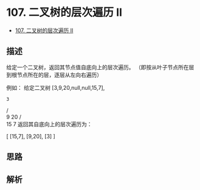 # 107. 二叉树的层次遍历 II

- [107. 二叉树的层次遍历 II](https://leetcode-cn.com/problems/binary-tree-level-order-traversal-ii/)



## 描述

给定一个二叉树，返回其节点值自底向上的层次遍历。 （即按从叶子节点所在层到根节点所在的层，逐层从左向右遍历）

例如：
给定二叉树 [3,9,20,null,null,15,7],

    3
   / \
  9  20
    /  \
   15   7
返回其自底向上的层次遍历为：

[
  [15,7],
  [9,20],
  [3]
]

## 思路




## 解析





